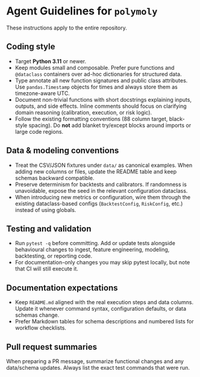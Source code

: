 # Agent Guidelines for `polymoly`

These instructions apply to the entire repository.

## Coding style

- Target **Python 3.11** or newer.
- Keep modules small and composable.  Prefer pure functions and `@dataclass`
  containers over ad-hoc dictionaries for structured data.
- Type annotate all new function signatures and public class attributes.  Use
  `pandas.Timestamp` objects for times and always store them as timezone-aware UTC.
- Document non-trivial functions with short docstrings explaining inputs,
  outputs, and side effects.  Inline comments should focus on clarifying domain
  reasoning (calibration, execution, or risk logic).
- Follow the existing formatting conventions (88 column target, black-style
  spacing).  Do **not** add blanket try/except blocks around imports or large code
  regions.

## Data & modeling conventions

- Treat the CSV/JSON fixtures under `data/` as canonical examples.  When adding
  new columns or files, update the README table and keep schemas backward
  compatible.
- Preserve determinism for backtests and calibrators.  If randomness is
  unavoidable, expose the seed in the relevant configuration dataclass.
- When introducing new metrics or configuration, wire them through the existing
  dataclass-based configs (`BacktestConfig`, `RiskConfig`, etc.) instead of using
  globals.

## Testing and validation

- Run `pytest -q` before committing.  Add or update tests alongside behavioural
  changes to ingest, feature engineering, modeling, backtesting, or reporting code.
- For documentation-only changes you may skip pytest locally, but note that CI will
  still execute it.

## Documentation expectations

- Keep `README.md` aligned with the real execution steps and data columns.  Update
  it whenever command syntax, configuration defaults, or data schemas change.
- Prefer Markdown tables for schema descriptions and numbered lists for workflow
  checklists.

## Pull request summaries

When preparing a PR message, summarize functional changes and any data/schema
updates.  Always list the exact test commands that were run.
